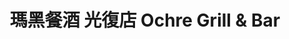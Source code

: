 ---
title: "瑪黑餐酒 光復店 Ochre Grill & Bar"
description: "瑪黑餐酒 光復店 Ochre Grill & Bar"
layout: shop
keywords:
  - 美食競賽
  - 台灣美食
  - 美食精選
datePublished: "2025-06-30"
dateModified: "2025-07-05"
city: "台北市"
district: "大安區"
address: "台北市大安區光復南路240巷3號"
phone: "0287716808"
geo: "25.040579056175538, 121.55715983139369"
google_map: "https://maps.app.goo.gl/jCxxXwJ72Mu9d7it5"
footinder: "https://footinder.com.tw/%E5%8F%B0%E5%8C%97%E5%B8%82%E5%A4%A7%E5%AE%89%E5%8D%80/362130/"
official: "https://www.facebook.com/ochregrillbar"
award:
  - name: "500盤"
    year: "2024"
    entries:
      - dishes:
          - "炭烤小卷"

---